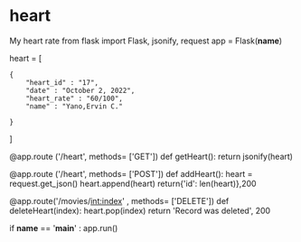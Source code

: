 # heart
My heart rate
from flask import Flask, jsonify, request
app = Flask(__name__)

heart = [

	{
		"heart_id" : "17",
		"date" : "October 2, 2022",
		"heart_rate" : "60/100",
		"name" : "Yano,Ervin C."

	}
]

@app.route ('/heart', methods= ['GET'])
def getHeart():
    return jsonify(heart)


@app.route ('/heart', methods= ['POST'])
def addHeart():
	heart = request.get_json()
	heart.append(heart)
	return{'id': len(heart)},200

@app.route('/movies/<int:index>' , methods= ['DELETE'])
def deleteHeart(index):
	heart.pop(index)
	return 'Record was deleted', 200

if __name__ == '__main__' :
    app.run()

